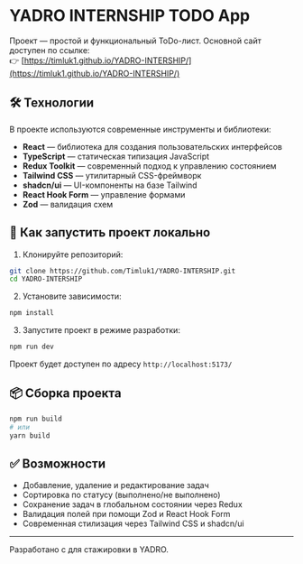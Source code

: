 # YADRO INTERNSHIP TODO App

Проект — простой и функциональный ToDo-лист. Основной сайт доступен по ссылке:  
👉 [https://timluk1.github.io/YADRO-INTERSHIP/](https://timluk1.github.io/YADRO-INTERSHIP/)

## 🛠️ Технологии

В проекте используются современные инструменты и библиотеки:

- **React** — библиотека для создания пользовательских интерфейсов
- **TypeScript** — статическая типизация JavaScript
- **Redux Toolkit** — современный подход к управлению состоянием
- **Tailwind CSS** — утилитарный CSS-фреймворк
- **shadcn/ui** — UI-компоненты на базе Tailwind
- **React Hook Form** — управление формами
- **Zod** — валидация схем

## 🚀 Как запустить проект локально

1. Клонируйте репозиторий:

```bash
git clone https://github.com/Timluk1/YADRO-INTERSHIP.git
cd YADRO-INTERSHIP
```

2. Установите зависимости:

```bash
npm install
```

3. Запустите проект в режиме разработки:

```bash
npm run dev
```

Проект будет доступен по адресу `http://localhost:5173/`

## 📦 Сборка проекта

```bash
npm run build
# или
yarn build
```

## ✅ Возможности

- Добавление, удаление и редактирование задач
- Сортировка по статусу (выполнено/не выполнено)
- Сохранение задач в глобальном состоянии через Redux
- Валидация полей при помощи Zod и React Hook Form
- Современная стилизация через Tailwind CSS и shadcn/ui

---

Разработано с для стажировки в YADRO.